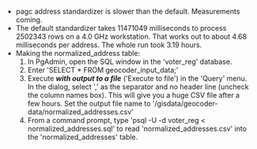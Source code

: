* pagc address standardizer is slower than the default. Measurements coming.
* The default standardizer takes 11471049 milliseconds to process 2502343 rows on a 4.0 GHz workstation. That works out to about 4.68 milliseconds per address. The whole run took 3.19 hours.
* Making the normalized_address table:
    1. In PgAdmin, open the SQL window in the 'voter_reg' database.
    1. Enter 'SELECT * FROM geocoder_input_data;'
    1. Execute ***with output to a file*** ('Execute to file') in the 'Query' menu. In the dialog, select ',' as the separator and no header line (uncheck the column names box). This will give you a huge CSV file after a few hours. Set the output file name to '/gisdata/geocoder-data/normalized_addresses.csv'
    1. From a command prompt, type 'psql -U <user> -d voter_reg < normalized_addresses.sql' to read 'normalized_addresses.csv' into the 'normalized_addresses' table.
